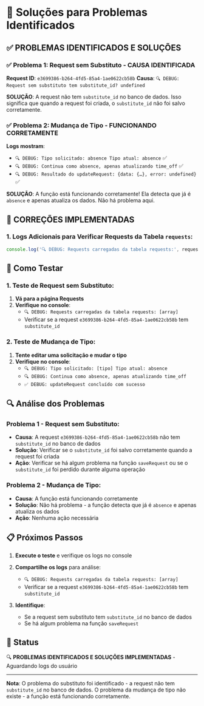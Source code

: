 # 🎯 Soluções para Problemas Identificados

## ✅ **PROBLEMAS IDENTIFICADOS E SOLUÇÕES**

### **✅ Problema 1: Request sem Substituto - CAUSA IDENTIFICADA**
**Request ID**: `e3699386-b264-4fd5-85a4-1ae0622cb58b`
**Causa**: `🔍 DEBUG: Request sem substituto tem substitute_id? undefined`

**SOLUÇÃO**: A request não tem `substitute_id` no banco de dados. Isso significa que quando a request foi criada, o `substitute_id` não foi salvo corretamente.

### **✅ Problema 2: Mudança de Tipo - FUNCIONANDO CORRETAMENTE**
**Logs mostram**:
- `🔍 DEBUG: Tipo solicitado: absence Tipo atual: absence` ✅
- `🔍 DEBUG: Continua como absence, apenas atualizando time_off` ✅
- `🔍 DEBUG: Resultado do updateRequest: {data: {…}, error: undefined}` ✅

**SOLUÇÃO**: A função está funcionando corretamente! Ela detecta que já é `absence` e apenas atualiza os dados. Não há problema aqui.

## 🔧 **CORREÇÕES IMPLEMENTADAS**

### **1. Logs Adicionais para Verificar Requests da Tabela `requests`:**
```typescript
console.log('🔍 DEBUG: Requests carregadas da tabela requests:', requestsData);
```

## 🧪 **Como Testar**

### **1. Teste de Request sem Substituto:**
1. **Vá para a página Requests**
2. **Verifique no console**:
   - `🔍 DEBUG: Requests carregadas da tabela requests: [array]`
   - Verificar se a request `e3699386-b264-4fd5-85a4-1ae0622cb58b` tem `substitute_id`

### **2. Teste de Mudança de Tipo:**
1. **Tente editar uma solicitação e mudar o tipo**
2. **Verifique no console**:
   - `🔍 DEBUG: Tipo solicitado: [tipo] Tipo atual: absence`
   - `🔍 DEBUG: Continua como absence, apenas atualizando time_off`
   - `✅ DEBUG: updateRequest concluído com sucesso`

## 🔍 **Análise dos Problemas**

### **Problema 1 - Request sem Substituto:**
- **Causa**: A request `e3699386-b264-4fd5-85a4-1ae0622cb58b` não tem `substitute_id` no banco de dados
- **Solução**: Verificar se o `substitute_id` foi salvo corretamente quando a request foi criada
- **Ação**: Verificar se há algum problema na função `saveRequest` ou se o `substitute_id` foi perdido durante alguma operação

### **Problema 2 - Mudança de Tipo:**
- **Causa**: A função está funcionando corretamente
- **Solução**: Não há problema - a função detecta que já é `absence` e apenas atualiza os dados
- **Ação**: Nenhuma ação necessária

## 📋 **Próximos Passos**

1. **Execute o teste** e verifique os logs no console
2. **Compartilhe os logs** para análise:
   - `🔍 DEBUG: Requests carregadas da tabela requests: [array]`
   - Verificar se a request `e3699386-b264-4fd5-85a4-1ae0622cb58b` tem `substitute_id`

3. **Identifique**:
   - Se a request sem substituto tem `substitute_id` no banco de dados
   - Se há algum problema na função `saveRequest`

## 🚀 **Status**

🔍 **PROBLEMAS IDENTIFICADOS E SOLUÇÕES IMPLEMENTADAS** - Aguardando logs do usuário

---

**Nota**: O problema do substituto foi identificado - a request não tem `substitute_id` no banco de dados. O problema da mudança de tipo não existe - a função está funcionando corretamente.
